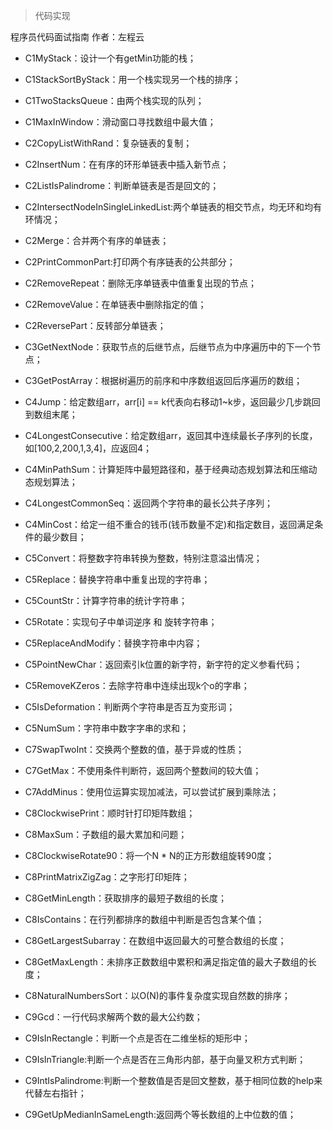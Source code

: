 >代码实现

程序员代码面试指南 作者：左程云

- C1MyStack：设计一个有getMin功能的栈；

- C1StackSortByStack：用一个栈实现另一个栈的排序；

- C1TwoStacksQueue：由两个栈实现的队列；

- C1MaxInWindow：滑动窗口寻找数组中最大值；

- C2CopyListWithRand：复杂链表的复制；

- C2InsertNum：在有序的环形单链表中插入新节点；

- C2ListIsPalindrome：判断单链表是否是回文的；

- C2IntersectNodeInSingleLinkedList:两个单链表的相交节点，均无环和均有环情况；

- C2Merge：合并两个有序的单链表；

- C2PrintCommonPart:打印两个有序链表的公共部分；

- C2RemoveRepeat：删除无序单链表中值重复出现的节点；

- C2RemoveValue：在单链表中删除指定的值；

- C2ReversePart：反转部分单链表；

- C3GetNextNode：获取节点的后继节点，后继节点为中序遍历中的下一个节点；

- C3GetPostArray：根据树遍历的前序和中序数组返回后序遍历的数组；

- C4Jump：给定数组arr，arr[i] == k代表向右移动1~k步，返回最少几步跳回到数组末尾；

- C4LongestConsecutive：给定数组arr，返回其中连续最长子序列的长度，如[100,2,200,1,3,4]，应返回4；

- C4MinPathSum：计算矩阵中最短路径和，基于经典动态规划算法和压缩动态规划算法；

- C4LongestCommonSeq：返回两个字符串的最长公共子序列；

- C4MinCost：给定一组不重合的钱币(钱币数量不定)和指定数目，返回满足条件的最少数目；

- C5Convert：将整数字符串转换为整数，特别注意溢出情况；

- C5Replace：替换字符串中重复出现的字符串；

- C5CountStr：计算字符串的统计字符串；

- C5Rotate：实现句子中单词逆序 和 旋转字符串；

- C5ReplaceAndModify：替换字符串中内容；

- C5PointNewChar：返回索引k位置的新字符，新字符的定义参看代码；

- C5RemoveKZeros：去除字符串中连续出现k个o的字串；

- C5IsDeformation：判断两个字符串是否互为变形词；

- C5NumSum：字符串中数字字串的求和；

- C7SwapTwoInt：交换两个整数的值，基于异或的性质；

- C7GetMax：不使用条件判断符，返回两个整数间的较大值；

- C7AddMinus：使用位运算实现加减法，可以尝试扩展到乘除法；

- C8ClockwisePrint：顺时针打印矩阵数组；

- C8MaxSum：子数组的最大累加和问题；

- C8ClockwiseRotate90：将一个N * N的正方形数组旋转90度；

- C8PrintMatrixZigZag：之字形打印矩阵；

- C8GetMinLength：获取排序的最短子数组的长度；

- C8IsContains：在行列都排序的数组中判断是否包含某个值；

- C8GetLargestSubarray：在数组中返回最大的可整合数组的长度；

- C8GetMaxLength：未排序正数数组中累积和满足指定值的最大子数组的长度；

- C8NaturalNumbersSort：以O(N)的事件复杂度实现自然数的排序；

- C9Gcd：一行代码求解两个数的最大公约数；

- C9IsInRectangle：判断一个点是否在二维坐标的矩形中；

- C9IsInTriangle:判断一个点是否在三角形内部，基于向量叉积方式判断；

- C9IntIsPalindrome:判断一个整数值是否是回文整数，基于相同位数的help来代替左右指针；

- C9GetUpMedianInSameLength:返回两个等长数组的上中位数的值；
